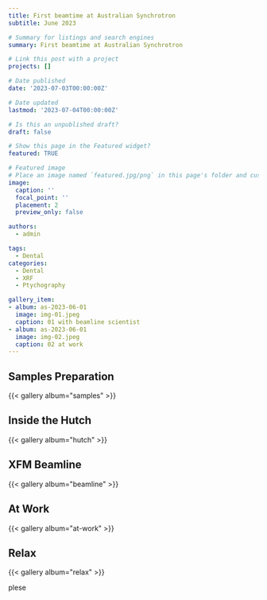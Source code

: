 ```yaml
---
title: First beamtime at Australian Synchrotron
subtitle: June 2023

# Summary for listings and search engines
summary: First beamtime at Australian Synchrotron

# Link this post with a project
projects: []

# Date published
date: '2023-07-03T00:00:00Z'

# Date updated
lastmod: '2023-07-04T00:00:00Z'

# Is this an unpublished draft?
draft: false

# Show this page in the Featured widget?
featured: TRUE

# Featured image
# Place an image named `featured.jpg/png` in this page's folder and customize its options here.
image:
  caption: ''
  focal_point: ''
  placement: 2
  preview_only: false

authors:
  - admin

tags:
  - Dental
categories:
  - Dental
  - XRF
  - Ptychography

gallery_item:
- album: as-2023-06-01
  image: img-01.jpeg
  caption: 01 with beamline scientist
- album: as-2023-06-01
  image: img-02.jpeg
  caption: 02 at work
---
```



## Samples Preparation

{{< gallery album="samples" >}} 

## Inside the Hutch

{{< gallery album="hutch" >}} 

## XFM Beamline

{{< gallery album="beamline" >}} 

## At Work

{{< gallery album="at-work" >}} 

## Relax

{{< gallery album="relax" >}} 

plese
